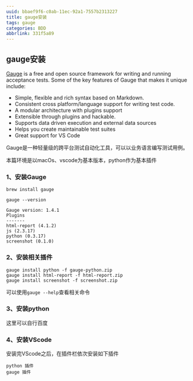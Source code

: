 ```yaml
---
uuid: bbaef9f6-c0ab-11ec-92a1-7557b2313227
title: gauge安装
tags: gauge
categories: BDD
abbrlink: 331f5a89
---
```


## gauge安装

[Gauge](https://docs.gauge.org/overview.html?os=macos&language=python&ide=vscode) is a free and open source framework for writing and running acceptance tests. Some of the key features of Gauge that makes it unique include:

- Simple, flexible and rich syntax based on Markdown.
- Consistent cross platform/language support for writing test code.
- A modular architecture with plugins support
- Extensible through plugins and hackable.
- Supports data driven execution and external data sources
- Helps you create maintainable test suites
- Great support for VS Code

Gauge是一种轻量级的跨平台测试自动化工具，可以以业务语言编写测试用例。

本篇环境是以macOs、vscode为基本版本，python作为基本插件

### 1、安装Gauge

~~~
brew install gauge
~~~

~~~
gauge --version

Gauge version: 1.4.1
Plugins
-------
html-report (4.1.2)
js (2.3.17)
python (0.3.17)
screenshot (0.1.0)
~~~

### 2、安装相关插件

~~~
gauge install python -f gauge-python.zip
gauge install html-report -f html-report.zip
gauge install screenshot -f screenshot.zip
~~~

可以使用`gauge --help`查看相关命令

### 3、安装python

这里可以自行百度

### 4、安装VScode

安装完VScode之后，在插件栏依次安装如下插件

~~~
python 插件
gauge 插件
~~~
